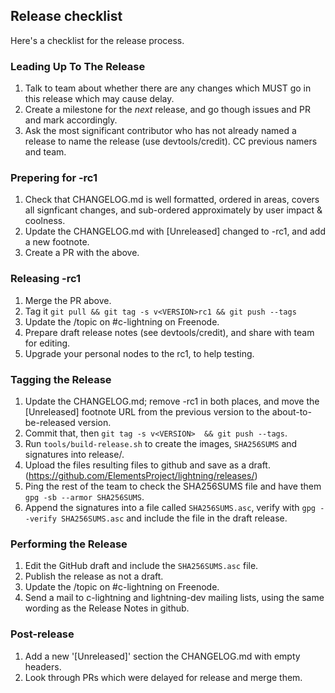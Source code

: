 ## Release checklist

Here's a checklist for the release process.

### Leading Up To The Release

1. Talk to team about whether there are any changes which MUST go in
   this release which may cause delay.
2. Create a milestone for the *next* release, and go though issues and PR
   and mark accordingly.
3. Ask the most significant contributor who has not already named a
   release to name the release (use devtools/credit).  CC previous namers
   and team.

### Prepering for -rc1

1. Check that CHANGELOG.md is well formatted, ordered in areas,
   covers all signficant changes, and sub-ordered approximately by user impact
   & coolness.
2. Update the CHANGELOG.md with [Unreleased] changed to -rc1, and add a new
   footnote.
3. Create a PR with the above.

### Releasing -rc1

1. Merge the PR above.
2. Tag it `git pull && git tag -s v<VERSION>rc1 && git push --tags`
3. Update the /topic on #c-lightning on Freenode.
4. Prepare draft release notes (see devtools/credit), and share with team for editing.
5. Upgrade your personal nodes to the rc1, to help testing.

### Tagging the Release

1. Update the CHANGELOG.md; remove -rc1 in both places, and move the
   [Unreleased] footnote URL from the previous version to the
   about-to-be-released version.
2. Commit that, then `git tag -s v<VERSION>  && git push --tags`.
3. Run `tools/build-release.sh` to create the images, `SHA256SUMS` and
   signatures into release/.
4. Upload the files resulting files to github and
   save as a draft.
   (https://github.com/ElementsProject/lightning/releases/)
5. Ping the rest of the team to check the SHA256SUMS file and have them
   `gpg -sb --armor SHA256SUMS`.
6. Append the signatures into a file called `SHA256SUMS.asc`, verify
   with `gpg --verify SHA256SUMS.asc` and include the file in the draft
   release.

### Performing the Release

1. Edit the GitHub draft and include the `SHA256SUMS.asc` file.
2. Publish the release as not a draft.
3. Update the /topic on #c-lightning on Freenode.
4. Send a mail to c-lightning and lightning-dev mailing lists, using the
   same wording as the Release Notes in github.

### Post-release

1. Add a new '[Unreleased]' section the CHANGELOG.md with empty headers.
2. Look through PRs which were delayed for release and merge them.
